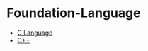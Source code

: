 # Foundation-Language
* <a href="https://github.com/Dheeraj2002kumar/Foundation-Language/tree/main/C%20language">C Language</a>
* <a href="">C++

